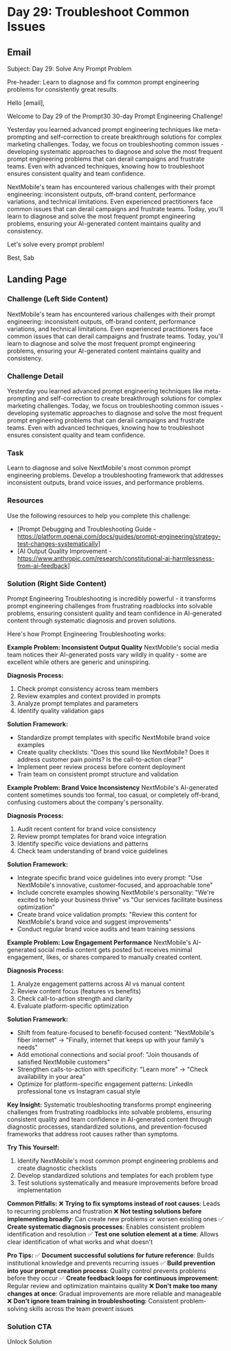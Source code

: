 # Day 29: Troubleshoot Common Issues

## Email
Subject: Day 29: Solve Any Prompt Problem

Pre-header: Learn to diagnose and fix common prompt engineering problems for consistently great results.

Hello [email],

Welcome to Day 29 of the Prompt30 30-day Prompt Engineering Challenge!

Yesterday you learned advanced prompt engineering techniques like meta-prompting and self-correction to create breakthrough solutions for complex marketing challenges. Today, we focus on troubleshooting common issues - developing systematic approaches to diagnose and solve the most frequent prompt engineering problems that can derail campaigns and frustrate teams. Even with advanced techniques, knowing how to troubleshoot ensures consistent quality and team confidence.

NextMobile's team has encountered various challenges with their prompt engineering: inconsistent outputs, off-brand content, performance variations, and technical limitations. Even experienced practitioners face common issues that can derail campaigns and frustrate teams. Today, you'll learn to diagnose and solve the most frequent prompt engineering problems, ensuring your AI-generated content maintains quality and consistency.

Let's solve every prompt problem!

Best, Sab

## Landing Page

### Challenge (Left Side Content)
NextMobile's team has encountered various challenges with their prompt engineering: inconsistent outputs, off-brand content, performance variations, and technical limitations. Even experienced practitioners face common issues that can derail campaigns and frustrate teams. Today, you'll learn to diagnose and solve the most frequent prompt engineering problems, ensuring your AI-generated content maintains quality and consistency.

### Challenge Detail
Yesterday you learned advanced prompt engineering techniques like meta-prompting and self-correction to create breakthrough solutions for complex marketing challenges. Today, we focus on troubleshooting common issues - developing systematic approaches to diagnose and solve the most frequent prompt engineering problems that can derail campaigns and frustrate teams. Even with advanced techniques, knowing how to troubleshoot ensures consistent quality and team confidence.

### Task
Learn to diagnose and solve NextMobile's most common prompt engineering problems. Develop a troubleshooting framework that addresses inconsistent outputs, brand voice issues, and performance problems.

### Resources
Use the following resources to help you complete this challenge:
- [Prompt Debugging and Troubleshooting Guide - https://platform.openai.com/docs/guides/prompt-engineering/strategy-test-changes-systematically]
- [AI Output Quality Improvement - https://www.anthropic.com/research/constitutional-ai-harmlessness-from-ai-feedback]

### Solution (Right Side Content)
Prompt Engineering Troubleshooting is incredibly powerful - it transforms prompt engineering challenges from frustrating roadblocks into solvable problems, ensuring consistent quality and team confidence in AI-generated content through systematic diagnosis and proven solutions.

Here's how Prompt Engineering Troubleshooting works:

**Example Problem: Inconsistent Output Quality**
NextMobile's social media team notices their AI-generated posts vary wildly in quality - some are excellent while others are generic and uninspiring.

**Diagnosis Process:**
1. Check prompt consistency across team members
2. Review examples and context provided in prompts
3. Analyze prompt templates and parameters
4. Identify quality validation gaps

**Solution Framework:**
- Standardize prompt templates with specific NextMobile brand voice examples
- Create quality checklists: "Does this sound like NextMobile? Does it address customer pain points? Is the call-to-action clear?"
- Implement peer review process before content deployment
- Train team on consistent prompt structure and validation

**Example Problem: Brand Voice Inconsistency**
NextMobile's AI-generated content sometimes sounds too formal, too casual, or completely off-brand, confusing customers about the company's personality.

**Diagnosis Process:**
1. Audit recent content for brand voice consistency
2. Review prompt templates for brand voice integration
3. Identify specific voice deviations and patterns
4. Check team understanding of brand voice guidelines

**Solution Framework:**
- Integrate specific brand voice guidelines into every prompt: "Use NextMobile's innovative, customer-focused, and approachable tone"
- Include concrete examples showing NextMobile's personality: "We're excited to help your business thrive" vs "Our services facilitate business optimization"
- Create brand voice validation prompts: "Review this content for NextMobile's brand voice and suggest improvements"
- Conduct regular brand voice audits and team training sessions

**Example Problem: Low Engagement Performance**
NextMobile's AI-generated social media content gets posted but receives minimal engagement, likes, or shares compared to manually created content.

**Diagnosis Process:**
1. Analyze engagement patterns across AI vs manual content
2. Review content focus (features vs benefits)
3. Check call-to-action strength and clarity
4. Evaluate platform-specific optimization

**Solution Framework:**
- Shift from feature-focused to benefit-focused content: "NextMobile's fiber internet" → "Finally, internet that keeps up with your family's needs"
- Add emotional connections and social proof: "Join thousands of satisfied NextMobile customers"
- Strengthen calls-to-action with specificity: "Learn more" → "Check availability in your area"
- Optimize for platform-specific engagement patterns: LinkedIn professional tone vs Instagram casual style

**Key Insight:**
Systematic troubleshooting transforms prompt engineering challenges from frustrating roadblocks into solvable problems, ensuring consistent quality and team confidence in AI-generated content through diagnostic processes, standardized solutions, and prevention-focused frameworks that address root causes rather than symptoms.

**Try This Yourself:**
1. Identify NextMobile's most common prompt engineering problems and create diagnostic checklists
2. Develop standardized solutions and templates for each problem type
3. Test solutions systematically and measure improvements before broad implementation

**Common Pitfalls:**
❌ **Trying to fix symptoms instead of root causes**: Leads to recurring problems and frustration
❌ **Not testing solutions before implementing broadly**: Can create new problems or worsen existing ones
✅ **Create systematic diagnosis processes**: Enables consistent problem identification and resolution
✅ **Test one solution element at a time**: Allows clear identification of what works and what doesn't

**Pro Tips:**
✅ **Document successful solutions for future reference**: Builds institutional knowledge and prevents recurring issues
✅ **Build prevention into your prompt creation process**: Quality control prevents problems before they occur
✅ **Create feedback loops for continuous improvement**: Regular review and optimization maintains quality
❌ **Don't make too many changes at once**: Gradual improvements are more reliable and manageable
❌ **Don't ignore team training in troubleshooting**: Consistent problem-solving skills across the team prevent issues

### Solution CTA
Unlock Solution 